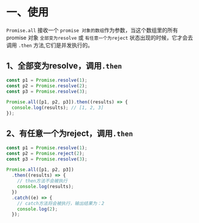 # 一、使用


`Promise.all` 接收一个 `promise 对象的数组`作为参数，当这个数组里的所有 promise 对象 `全部变为resolve` 或 `有任意一个为reject` 状态出现的时候，它才会去调用 `.then` 方法,它们是并发执行的。

## 1、全部变为resolve，调用`.then`

```js
const p1 = Promise.resolve(1);
const p2 = Promise.resolve(2);
const p3 = Promise.resolve(3);

Promise.all([p1, p2, p3]).then((results) => {
  console.log(results); // [1, 2, 3]
});
```

## 2、有任意一个为reject，调用`.then`

```js
const p1 = Promise.resolve(1);
const p2 = Promise.reject(2);
const p3 = Promise.resolve(3);

Promise.all([p1, p2, p3])
  .then((results) => {
    // then方法不会被执行
    console.log(results);
  })
  .catch((e) => {
    // catch方法将会被执行，输出结果为：2
    console.log(2);
  });
```

